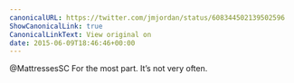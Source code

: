 ```yaml
---
canonicalURL: https://twitter.com/jmjordan/status/608344502139502596
ShowCanonicalLink: true
CanonicalLinkText: View original on
date: 2015-06-09T18:46:46+00:00
---
```

@MattressesSC For the most part. It’s not very often.